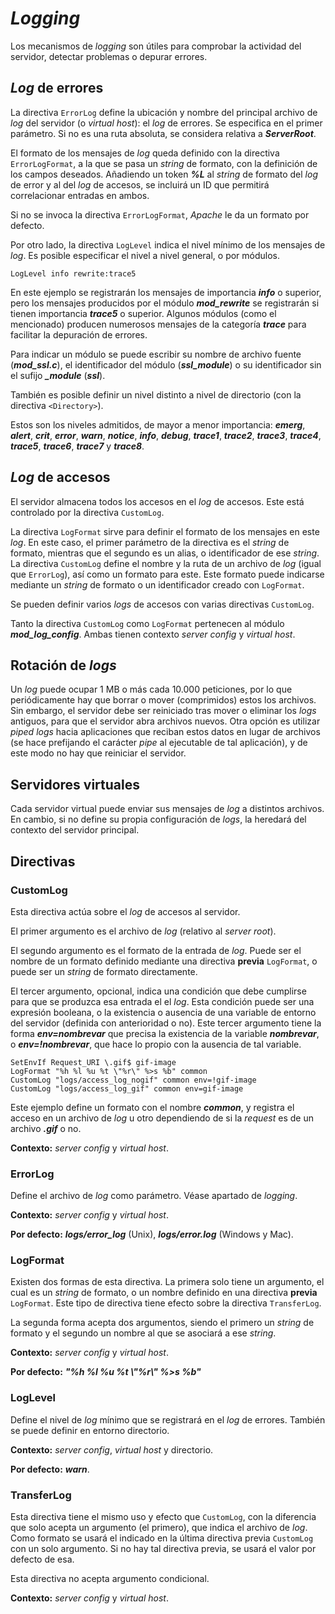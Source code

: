 # *Logging*

Los mecanismos de *logging* son útiles para comprobar la actividad del servidor, detectar problemas o depurar errores.

## *Log* de errores

La directiva `ErrorLog` define la ubicación y nombre del principal archivo de *log* del servidor (o *virtual host*): el *log* de errores. Se especifica en el primer parámetro. Si no es una ruta absoluta, se considera relativa a ***ServerRoot***.

El formato de los mensajes de *log* queda definido con la directiva `ErrorLogFormat`, a la que se pasa un *string* de formato, con la definición de los campos deseados. Añadiendo un token ***%L*** al *string* de formato del *log* de error y al del *log* de accesos, se incluirá un ID que permitirá correlacionar entradas en ambos.

Si no se invoca la directiva `ErrorLogFormat`, *Apache* le da un formato por defecto.

Por otro lado, la directiva `LogLevel` indica el nivel mínimo de los mensajes de *log*. Es posible especificar el nivel a nivel general, o por módulos.

```
LogLevel info rewrite:trace5
```

En este ejemplo se registrarán los mensajes de importancia ***info*** o superior, pero los mensajes producidos por el módulo ***mod_rewrite*** se registrarán si tienen importancia ***trace5*** o superior. Algunos módulos (como el mencionado) producen numerosos mensajes de la categoría ***trace*** para facilitar la depuración de errores.

Para indicar un módulo se puede escribir su nombre de archivo fuente (***mod_ssl.c***), el identificador del módulo (***ssl_module***) o su identificador sin el sufijo ***\_module*** (***ssl***).

También es posible definir un nivel distinto a nivel de directorio (con la directiva `<Directory>`).

Estos son los niveles admitidos, de mayor a menor importancia: ***emerg***, ***alert***, ***crit***, ***error***, ***warn***, ***notice***, ***info***, ***debug***, ***trace1***, ***trace2***, ***trace3***, ***trace4***, ***trace5***, ***trace6***, ***trace7*** y ***trace8***.

## *Log* de accesos

El servidor almacena todos los accesos en el *log* de accesos. Este está controlado por la directiva `CustomLog`.

La directiva `LogFormat` sirve para definir el formato de los mensajes en este *log*. En este caso, el primer parámetro de la directiva es el *string* de formato, mientras que el segundo es un alias, o identificador de ese *string*. La directiva `CustomLog` define el nombre y la ruta de un archivo de *log* (igual que `ErrorLog`), así como un formato para este. Este formato puede indicarse mediante un *string* de formato o un identificador creado con `LogFormat`.

Se pueden definir varios *logs* de accesos con varias directivas `CustomLog`.

Tanto la directiva `CustomLog` como `LogFormat` pertenecen al módulo ***mod_log_config***. Ambas tienen contexto *server config* y *virtual host*.

## Rotación de *logs*

Un *log* puede ocupar 1 MB o más cada 10.000 peticiones, por lo que periódicamente hay que borrar o mover (comprimidos) estos los archivos. Sin embargo, el servidor debe ser reiniciado tras mover o eliminar los *logs* antiguos, para que el servidor abra archivos nuevos. Otra opción es utilizar *piped logs* hacia aplicaciones que reciban estos datos en lugar de archivos (se hace prefijando el carácter *pipe* al ejecutable de tal aplicación), y de este modo no hay que reiniciar el servidor.

## Servidores virtuales

Cada servidor virtual puede enviar sus mensajes de *log* a distintos archivos. En cambio, si no define su propia configuración de *logs*, la heredará del contexto del servidor principal.

## Directivas

### CustomLog

Esta directiva actúa sobre el *log* de accesos al servidor.

El primer argumento es el archivo de *log* (relativo al *server root*).

El segundo argumento es el formato de la entrada de *log*. Puede ser el nombre de un formato definido mediante una directiva **previa** `LogFormat`, o puede ser un *string* de formato directamente.

El tercer argumento, opcional, indica una condición que debe cumplirse para que se produzca esa entrada el el *log*. Esta condición puede ser una expresión booleana, o la existencia o ausencia de una variable de entorno del servidor (definida con anterioridad o no). Este tercer argumento tiene la forma ***env=nombrevar*** que precisa la existencia de la variable ***nombrevar***, o ***env=!nombrevar***, que hace lo propio con la ausencia de tal variable.

```
SetEnvIf Request_URI \.gif$ gif-image
LogFormat "%h %l %u %t \"%r\" %>s %b" common
CustomLog "logs/access_log_nogif" common env=!gif-image
CustomLog "logs/access_log_gif" common env=gif-image
```

Este ejemplo define un formato con el nombre ***common***, y registra el acceso en un archivo de *log* u otro dependiendo de si la *request* es de un archivo ***.gif*** o no.

**Contexto:** *server config* y *virtual host*.

### ErrorLog

Define el archivo de *log* como parámetro. Véase apartado de *logging*.

**Contexto:** *server config* y *virtual host*.

**Por defecto:** ***logs/error_log*** (Unix), ***logs/error.log*** (Windows y Mac).

### LogFormat

Existen dos formas de esta directiva. La primera solo tiene un argumento, el cual es un *string* de formato, o un nombre definido en una directiva **previa** `LogFormat`. Este tipo de directiva tiene efecto sobre la directiva `TransferLog`.

La segunda forma acepta dos argumentos, siendo el primero un *string* de formato y el segundo un nombre al que se asociará a ese *string*.

**Contexto:** *server config* y *virtual host*.

**Por defecto:** ***\"%h %l %u %t \\"%r\\" %>s %b\"***

### LogLevel

Define el nivel de *log* mínimo que se registrará en el *log* de errores. También se puede definir en entorno directorio.

**Contexto:** *server config*, *virtual host* y directorio.

**Por defecto:** ***warn***.

### TransferLog

Esta directiva tiene el mismo uso y efecto que `CustomLog`, con la diferencia que solo acepta un argumento (el primero), que indica el archivo de *log*. Como formato se usará el indicado en la última directiva previa `CustomLog` con un solo argumento. Si no hay tal directiva previa, se usará el valor por defecto de esa.

Esta directiva no acepta argumento condicional.

**Contexto:** *server config* y *virtual host*.
